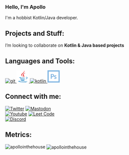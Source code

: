 ### Hello, I'm Apollo
I'm a hobbist Kotlin/Java developer.

## Projects and Stuff:
I’m looking to collaborate on **Kotlin & Java based projects**

## Languages and Tools:
<a href="https://git-scm.com/" target="_blank" rel="noreferrer"> 
  <img src="https://www.vectorlogo.zone/logos/git-scm/git-scm-icon.svg" alt="git" width="40" height="40"/> 
</a> 
<a href="https://www.java.com" target="_blank" rel="noreferrer"> 
  <img src="https://raw.githubusercontent.com/devicons/devicon/master/icons/java/java-original.svg" alt="java" width="40" height="40"/> 
</a> 
<a href="https://kotlinlang.org" target="_blank" rel="noreferrer"> 
  <img src="https://www.vectorlogo.zone/logos/kotlinlang/kotlinlang-icon.svg" alt="kotlin" width="40" height="40"/> 
</a> 
<a href="https://www.photoshop.com/en" target="_blank" rel="noreferrer"> 
  <img src="https://raw.githubusercontent.com/devicons/devicon/master/icons/photoshop/photoshop-line.svg" alt="photoshop" width="40" height="40"/> 
</a> 

## Connect with me:
[![Twitter](https://img.shields.io/badge/twitter-@Apollointhehous-1DA1F2.svg?style=flat-square&logo=twitter&logoColor=white&labelColor=262626)](https://twitter.com/Apollointhehous)
[![Mastodon](https://img.shields.io/badge/mastodon-@Apollointhehouse-5A46DA.svg?style=flat-square&logo=mastodon&logoColor=white&labelColor=262626)](https://kolektiva.social/@Apollointhehouse)
<br>
[![Youtube](https://img.shields.io/badge/youtube-@Apollointhehouse-FF1A1A.svg?style=flat-square&logo=youtube&logoColor=white&labelColor=262626)](https://www.youtube.com/channel/UCjtBczEkeetWEF4E6XeMDJA)
[![Leet Code](https://img.shields.io/badge/leet-Apollointhehous-FFA116.svg?style=flat-square&logo=leetcode&logoColor=white&labelColor=262626)](https://twitter.com/Apollointhehous)
<br>
[![Discord](https://img.shields.io/badge/discord-@Apollointhehous-7289DA.svg?style=flat-square&logo=discord&logoColor=white&labelColor=262626)](https://twitter.com/Apollointhehous)

## Metrics:
<p><img align="left" height="195" src="https://github-readme-stats-one-orcin.vercel.app/api/top-langs?username=apollointhehouse&show_icons=true&theme=tokyonight&locale=en" alt="apollointhehouse" /></p>
<p>&nbsp;<img align="center" src="https://github-readme-stats-one-orcin.vercel.app/api?username=apollointhehouse&show_icons=true&theme=tokyonight&locale=en" alt="apollointhehouse" /></p>
